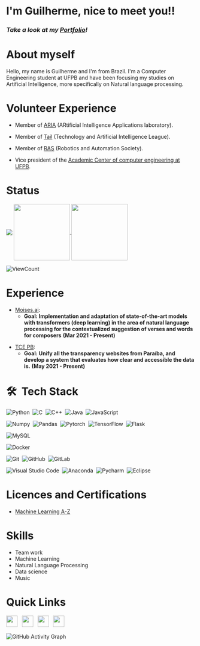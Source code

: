 # I'm Guilherme, nice to meet you!!

<h3><i>Take a look at my <a href="https://guilhermejc13.github.io/#">Portfolio</a>!</i></h3>

# About myself

Hello, my name is Guilherme and I'm from Brazil. I'm a Computer Engineering student at UFPB and have been focusing my studies on Artificial Intelligence,
more specifically on Natural language processing.

# Volunteer Experience
- Member of [ARIA](https://aria.ci.ufpb.br/en/sobre/) (ARtificial Intelligence Applications laboratory).

- Member of [Tail](https://github.com/TailUFPB) (Technology and Artificial Intelligence League).

- Member of [RAS](https://www.linkedin.com/company/ras-ufpb/?viewAsMember=true) (Robotics and Automation Society).

- Vice president of the [Academic Center of computer engineering at UFPB](https://www.instagram.com/caec.ci.ufpb/).

# Status
 
 <img align = "center" src = "https://github-profile-trophy.vercel.app/?username=GuilhermeJC13&title=Commit,Stars,Repositories,PullRequest,Followers&theme=darkhub" />
 
 <a href="https://github.com/GuilhermeJC13/github-readme-stats">
  <img height="150em" align="center" src="https://github-readme-stats.vercel.app/api?username=GuilhermeJC13&show_icons=true&theme=radical&count_private=true" />
</a>
<a href="https://github.com/GuilhermeJC13/github-readme-stats">
  <img height="150em" align="center" src="https://github-readme-stats.vercel.app/api/top-langs/?username=GuilhermeJC13&layout=compact&theme=radical&hide=html,css,SCSS,JavaScript" />
</a>

![ViewCount](https://views.whatilearened.today/views/github/GuilhermeJC13/views.svg)  

# Experience

<ul>
  <li>
    <a href="https://moises.ai/pt-br/">Moises.ai</a>:
    <ul>
      <li>
        <b> Goal: Implementation and adaptation of state-of-the-art models with transformers (deep learning) in the area of natural language processing for the contextualized              suggestion of verses and words for composers</b> <b>(Mar 2021 - Present)</b>
      </li>
    </ul>
  </li>
</ul>

<ul>
  <li>
    <a href="https://tce.pb.gov.br/">TCE PB</a>:
    <ul>
      <li>
        <b> Goal: Unify all the transparency websites from Paraíba, and develop a system that evaluates how clear and accessible the data is.</b> <b>(May 2021 - Present)</b>
      </li>
    </ul>
  </li>
</ul>


# 🛠 &nbsp;Tech Stack

![Python](https://img.shields.io/badge/-Python-05122A?style=flat&logo=python)&nbsp;
![C](https://img.shields.io/badge/-C-05122A?style=flat&logo=c)&nbsp;
![C++](https://img.shields.io/badge/-C++-05122A?style=flat&logo=Cplusplus)&nbsp;
![Java](https://img.shields.io/badge/-Java-05122A?style=flat&logo=Java&logoColor=FFA518)&nbsp;
![JavaScript](https://img.shields.io/badge/-JavaScript-05122A?style=flat&logo=javascript)&nbsp;
<br />

![Numpy](https://img.shields.io/badge/-Numpy-05122A?style=flat&logo=numpy)&nbsp;
![Pandas](https://img.shields.io/badge/-Pandas-05122A?style=flat&logo=pandas)&nbsp;
![Pytorch](https://img.shields.io/badge/-PyTorch-05122A?style=flat&logo=pytorch)&nbsp;
![TensorFlow](https://img.shields.io/badge/-TensorFlow-05122A?style=flat&logo=tensorflow)&nbsp;
![Flask](https://img.shields.io/badge/-Flask-05122A?style=flat&logo=flask)&nbsp;
<br />

![MySQL](https://img.shields.io/badge/-MySQL-05122A?style=flat&logo=MySQL)&nbsp;
<br />

![Docker](https://img.shields.io/badge/-Docker-05122A?style=flat&logo=docker)&nbsp;
<br />

![Git](https://img.shields.io/badge/-Git-05122A?style=flat&logo=git)&nbsp;
![GitHub](https://img.shields.io/badge/-GitHub-05122A?style=flat&logo=github)&nbsp;
![GitLab](https://img.shields.io/badge/-GitLab++-05122A?style=flat&logo=gitlab)&nbsp;
<br />

![Visual Studio Code](https://img.shields.io/badge/-Visual%20Studio%20Code-05122A?style=flat&logo=visual-studio-code&logoColor=007ACC)&nbsp;
![Anaconda](https://img.shields.io/badge/-Anaconda-05122A?style=flat&logo=anaconda)&nbsp;
![Pycharm](https://img.shields.io/badge/-PyCharm-05122A?style=flat&logo=pycharm)&nbsp;
![Eclipse](https://img.shields.io/badge/-Eclipse-05122A?style=flat&logo=eclipse-ide&logoColor=2C2255)&nbsp;


# Licences and Certifications

- [Machine Learning A-Z](https://www.udemy.com/certificate/UC-713b1edc-04df-44e9-9767-425a915524b0/)

# Skills

- Team work
- Machine Learning
- Natural Language Processing
- Data science
- Music


# Quick Links

<a href="https://www.linkedin.com/in/guilhermejacome/"><img height="30" src="https://github.com/anirudhbelwadi/anirudhbelwadi/blob/master/images/linkedin.png"></a>&nbsp;&nbsp;
<a href="http://lattes.cnpq.br/9018217125712677"><img height="30" src="https://github.com/anirudhbelwadi/anirudhbelwadi/blob/master/images/resume.png"></a>&nbsp;&nbsp;
<a href="mailto:guircos1@gmail.com"><img height="30" src="https://github.com/anirudhbelwadi/anirudhbelwadi/blob/master/images/email.png"></a>&nbsp;&nbsp;
<a href="https://www.instagram.com/guilhermejc13/"><img height="30" src="https://github.com/anirudhbelwadi/anirudhbelwadi/blob/master/images/insta.png"></a>&nbsp;&nbsp;


![GitHub Activity Graph](https://activity-graph.herokuapp.com/graph?username=GuilhermeJC13&bg_color=000000&color=4fff67&line=4fff67&point=ffffff&area=true&hide_border=true&count_private=true)
